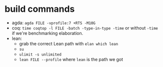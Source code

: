 
# build commands

- agda: `agda FILE -vprofile:7 +RTS -M10G`
- coq:  `time coqtop -l FILE -batch -type-in-type -time` or without `-time` if we're benchmarking elaboration.
- lean:
  - grab the correct Lean path with `elan which lean`
  - `su`
  - `ulimit -s unlimited`
  - `lean FILE --profile` where `lean` is the path we got
